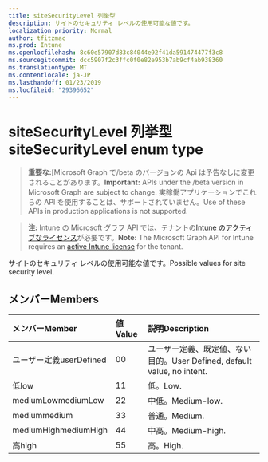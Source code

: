 ```yaml
---
title: siteSecurityLevel 列挙型
description: サイトのセキュリティ レベルの使用可能な値です。
localization_priority: Normal
author: tfitzmac
ms.prod: Intune
ms.openlocfilehash: 8c60e57907d83c84044e92f41da591474477f3c8
ms.sourcegitcommit: dcc5907f2c3ffc0f0e82e953b7ab9cf4ab938360
ms.translationtype: MT
ms.contentlocale: ja-JP
ms.lasthandoff: 01/23/2019
ms.locfileid: "29396652"
---
```

# <a name="sitesecuritylevel-enum-type"></a><span data-ttu-id="d99ef-103">siteSecurityLevel 列挙型</span><span class="sxs-lookup"><span data-stu-id="d99ef-103">siteSecurityLevel enum type</span></span>

> <span data-ttu-id="d99ef-104">**重要な:**[Microsoft Graph で/beta のバージョンの Api は予告なしに変更されることがあります。</span><span class="sxs-lookup"><span data-stu-id="d99ef-104">**Important:** APIs under the /beta version in Microsoft Graph are subject to change.</span></span> <span data-ttu-id="d99ef-105">実稼働アプリケーションでこれらの API を使用することは、サポートされていません。</span><span class="sxs-lookup"><span data-stu-id="d99ef-105">Use of these APIs in production applications is not supported.</span></span>

> <span data-ttu-id="d99ef-106">**注:** Intune の Microsoft グラフ API では、テナントの[Intune のアクティブなライセンス](https://go.microsoft.com/fwlink/?linkid=839381)が必要です。</span><span class="sxs-lookup"><span data-stu-id="d99ef-106">**Note:** The Microsoft Graph API for Intune requires an [active Intune license](https://go.microsoft.com/fwlink/?linkid=839381) for the tenant.</span></span>

<span data-ttu-id="d99ef-107">サイトのセキュリティ レベルの使用可能な値です。</span><span class="sxs-lookup"><span data-stu-id="d99ef-107">Possible values for site security level.</span></span>

## <a name="members"></a><span data-ttu-id="d99ef-108">メンバー</span><span class="sxs-lookup"><span data-stu-id="d99ef-108">Members</span></span>
|<span data-ttu-id="d99ef-109">メンバー</span><span class="sxs-lookup"><span data-stu-id="d99ef-109">Member</span></span>|<span data-ttu-id="d99ef-110">値</span><span class="sxs-lookup"><span data-stu-id="d99ef-110">Value</span></span>|<span data-ttu-id="d99ef-111">説明</span><span class="sxs-lookup"><span data-stu-id="d99ef-111">Description</span></span>|
|:---|:---|:---|
|<span data-ttu-id="d99ef-112">ユーザー定義</span><span class="sxs-lookup"><span data-stu-id="d99ef-112">userDefined</span></span>|<span data-ttu-id="d99ef-113">0</span><span class="sxs-lookup"><span data-stu-id="d99ef-113">0</span></span>|<span data-ttu-id="d99ef-114">ユーザー定義、既定値、ない目的。</span><span class="sxs-lookup"><span data-stu-id="d99ef-114">User Defined, default value, no intent.</span></span>|
|<span data-ttu-id="d99ef-115">低</span><span class="sxs-lookup"><span data-stu-id="d99ef-115">low</span></span>|<span data-ttu-id="d99ef-116">1</span><span class="sxs-lookup"><span data-stu-id="d99ef-116">1</span></span>|<span data-ttu-id="d99ef-117">低。</span><span class="sxs-lookup"><span data-stu-id="d99ef-117">Low.</span></span>|
|<span data-ttu-id="d99ef-118">mediumLow</span><span class="sxs-lookup"><span data-stu-id="d99ef-118">mediumLow</span></span>|<span data-ttu-id="d99ef-119">2</span><span class="sxs-lookup"><span data-stu-id="d99ef-119">2</span></span>|<span data-ttu-id="d99ef-120">中低。</span><span class="sxs-lookup"><span data-stu-id="d99ef-120">Medium-low.</span></span>|
|<span data-ttu-id="d99ef-121">medium</span><span class="sxs-lookup"><span data-stu-id="d99ef-121">medium</span></span>|<span data-ttu-id="d99ef-122">3</span><span class="sxs-lookup"><span data-stu-id="d99ef-122">3</span></span>|<span data-ttu-id="d99ef-123">普通。</span><span class="sxs-lookup"><span data-stu-id="d99ef-123">Medium.</span></span>|
|<span data-ttu-id="d99ef-124">mediumHigh</span><span class="sxs-lookup"><span data-stu-id="d99ef-124">mediumHigh</span></span>|<span data-ttu-id="d99ef-125">4</span><span class="sxs-lookup"><span data-stu-id="d99ef-125">4</span></span>|<span data-ttu-id="d99ef-126">中高。</span><span class="sxs-lookup"><span data-stu-id="d99ef-126">Medium-high.</span></span>|
|<span data-ttu-id="d99ef-127">高</span><span class="sxs-lookup"><span data-stu-id="d99ef-127">high</span></span>|<span data-ttu-id="d99ef-128">5</span><span class="sxs-lookup"><span data-stu-id="d99ef-128">5</span></span>|<span data-ttu-id="d99ef-129">高。</span><span class="sxs-lookup"><span data-stu-id="d99ef-129">High.</span></span>|




